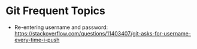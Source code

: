 # Git Frequent Topics
* Re-entering username and password: https://stackoverflow.com/questions/11403407/git-asks-for-username-every-time-i-push 